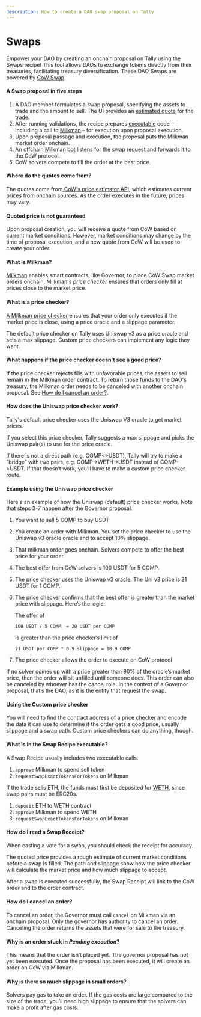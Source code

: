 ```yaml
---
description: How to create a DAO swap proposal on Tally
---
```


# Swaps

Empower your DAO by creating an onchain proposal on Tally using the Swaps recipe! This tool allows DAOs to exchange tokens directly from their treasuries, facilitating treasury diversification. These DAO Swaps are powered by [CoW Swap](https://cow.fi).

#### A Swap proposal in five steps

1. A DAO member formulates a swap proposal, specifying the assets to trade and the amount to sell. The UI provides an [estimated quote](swaps.md#where-do-the-quotes-come-from) for the trade.
2. After running validations, the recipe prepares [executable](swaps.md#what-is-in-the-swap-recipe-executable) code – including a call to [Milkman](swaps.md#what-is-milkman) – for execution upon proposal execution.
3. Upon proposal passage and execution, the proposal puts the Milkman market order onchain.
4. An offchain [Milkman bot](https://github.com/charlesndalton/milkman-bot) listens for the swap request and forwards it to the CoW protocol.
5. CoW solvers compete to fill the order at the best price.

#### Where do the quotes come from?

The quotes come from[ CoW's price estimator API](https://docs.cow.fi/off-chain-services/api/price-estimation), which estimates current prices from onchain sources. As the order executes in the future, prices may vary.

#### Quoted price is not guaranteed

Upon proposal creation, you will receive a quote from CoW based on current market conditions. However, market conditions may change by the time of proposal execution, and a new quote from CoW will be used to create your order.

#### What is Milkman?

[Milkman](https://github.com/charlesndalton/milkman) enables smart contracts, like Governor, to place CoW Swap market orders onchain. Milkman's _price checker_ ensures that orders only fill at prices close to the market price.

#### What is a price checker?

[A Milkman price checker](https://github.com/charlesndalton/milkman#price-checkers) ensures that your order only executes if the market price is close, using a price oracle and a slippage parameter.&#x20;

The default price checker on Tally uses Uniswap v3 as a price oracle and sets a max slippage. Custom price checkers can implement any logic they want.

#### What happens if the price checker doesn't see a good price?

If the price checker rejects fills with unfavorable prices, the assets to sell remain in the Milkman order contract. To return those funds to the DAO's treasury, the Milkman order needs to be canceled with another onchain proposal. See [How do I cancel an order?](swaps.md#how-do-i-cancel-an-order).

#### How does the Uniswap price checker work?

Tally's default price checker uses the Uniswap V3 oracle to get market prices.

If you select this price checker, Tally suggests a max slippage and picks the Uniswap pair(s) to use for the price oracle.&#x20;

If there is not a direct path (e.g. COMP<>USDT), Tally will try to make a “bridge” with two pairs, e.g. COMP->WETH->USDT instead of COMP->USDT. If that doesn’t work, you’ll have to make a custom price checker route.

#### Example using the Uniswap price checker

Here's an example of how the Uniswap (default) price checker works. Note that steps 3-7 happen after the Governor proposal.

1. You want to sell 5 COMP to buy USDT
2. You create an order with Milkman. You set the price checker to use the Uniswap v3 oracle oracle and to accept 10% slippage.&#x20;
3. That milkman order goes onchain. Solvers compete to offer the best price for your order.
4. The best offer from CoW solvers is 100 USDT for 5 COMP.
5. The price checker uses the Uniswap v3 oracle. The Uni v3 price is 21 USDT for 1 COMP.
6.  The price checker confirms that the best offer is greater than the market price with slippage. Here’s the logic:

    The offer of&#x20;

    `100 USDT / 5 COMP  = 20 USDT per COMP`

    is greater than the price checker’s limit of

    `21 USDT per COMP * 0.9 slippage = 18.9 COMP`&#x20;
7. The price checker allows the order to execute on CoW protocol

If no solver comes up with a price greater than 90% of the oracle’s market price, then the order will sit unfilled until someone does. This order can also be canceled by whoever has the cancel role. In the context of a Governor proposal, that’s the DAO, as it is the entity that request the swap.

#### Using the Custom price checker

You will need to find the contract address of a price checker and encode the data it can use to determine if the order gets a good price, usually slippage and a swap path. Custom price checkers can do anything, though.

#### What is in the Swap Recipe executable?

A Swap Recipe usually includes two executable calls.

1. `approve` Milkman to spend sell token
2. `requestSwapExactTokensForTokens` on Milkman

If the trade sells ETH, the funds must first be deposited for [WETH](https://coinmarketcap.com/alexandria/article/what-is-wrapped-ethereum-weth), since swap pairs must be ERC20s.

1. `deposit` ETH to WETH contract
2. `approve` Milkman to spend WETH
3. `requestSwapExactTokensForTokens` on Milkman

#### How do I read a Swap Receipt?

When casting a vote for a swap, you should check the receipt for accuracy.

The quoted price provides a rough estimate of current market conditions before a swap is filled. The path and slippage show how the price checker will calculate the market price and how much slippage to accept.

After a swap is executed successfully, the Swap Receipt will link to the CoW order and to the order contract.

#### How do I cancel an order?

To cancel an order, the Governor must call `cancel` on Milkman via an onchain proposal. Only the governor has authority to cancel an order. Canceling the order returns the assets that were for sale to the treasury.

#### Why is an order stuck in _Pending execution_?

This means that the order isn’t placed yet. The governor proposal has not yet been executed. Once the proposal has been executed, it will create an order on CoW via Milkman.

#### Why is there so much slippage in small orders?

Solvers pay gas to take an order. If the gas costs are large compared to the size of the trade, you’ll need high slippage to ensure that the solvers can make a profit after gas costs.
